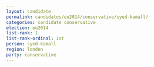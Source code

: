 ```yaml
---
layout: candidate
permalink: candidates/eu2014/conservative/syed-kamall/
categories: candidate conservative
election: eu2014
list-rank: 1
list-rank-ordinal: 1st
person: syed-kamall
region: london
party: conservative
---
```

